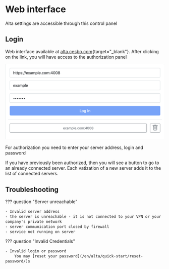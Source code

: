 # Web interface

Alta settings are accessible through this control panel

## Login

Web interface available at [alta.cesbo.com](https://alta.cesbo.com){target="_blank"}. After clicking on the link, you will have access to the authorization panel

![Login](Login.png)

For authorization you need to enter your server address, login and password

If you have previously been authorized, then you will see a button to go to an already connected server. Each vatization of a new server adds it to the list of connected servers.

## Troubleshooting

??? question "Server unreachable"    
   
    - Invalid server address
    - the server is unreachable - it is not connected to your VPN or your company's private network
    - server communication port closed by firewall
    - service not running on server


??? question "Invalid Credentials"

    - Invalid login or password
        You may [reset your password](/en/alta/quick-start/reset-password/)s